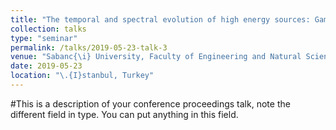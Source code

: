 ```yaml
---
title: "The temporal and spectral evolution of high energy sources: Gamma-ray bursts and Active Galactic Nuclei"
collection: talks
type: "seminar"
permalink: /talks/2019-05-23-talk-3
venue: "Sabanc{\i} University, Faculty of Engineering and Natural Sciences, Physics"
date: 2019-05-23
location: "\.{I}stanbul, Turkey"
---
```


#This is a description of your conference proceedings talk, note the different field in type. You can put anything in this field.
